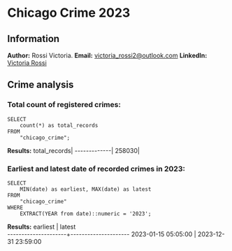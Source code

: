 # Chicago Crime 2023
## Information
**Author:** Rossi Victoria. 
**Email:** victoria_rossi2@outlook.com
**LinkedIn:** [Victoria Rossi](https://www.linkedin.com/in/victoria-rossi-44690215a/)

## Crime analysis
### Total count of registered crimes:
```
SELECT 
    count(*) as total_records
FROM 
    "chicago_crime";
```

**Results:**
total_records|
-------------|
258030|

### Earliest and latest date of recorded crimes in 2023:
```
SELECT 
    MIN(date) as earliest, MAX(date) as latest
FROM 
    "chicago_crime"
WHERE 
    EXTRACT(YEAR from date)::numeric = '2023';
```

**Results:**
      earliest       |       latest        
---------------------+---------------------
 2023-01-15 05:05:00 | 2023-12-31 23:59:00